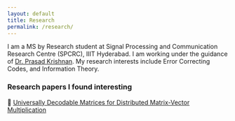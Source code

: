 ```yaml
---
layout: default
title: Research
permalink: /research/
---
```


I am a MS by Research student at Signal Processing and Communication Research Centre (SPCRC), IIIT Hyderabad. I am working under the guidance of [Dr. Prasad Krishnan](https://faculty.iiit.ac.in/~prasad.krishnan/). My research interests include Error Correcting Codes, and Information Theory.

### Research papers I found interesting

:bookmark_tabs: [Universally Decodable Matrices for Distributed Matrix-Vector Multiplication](https://arxiv.org/abs/1901.10674)
